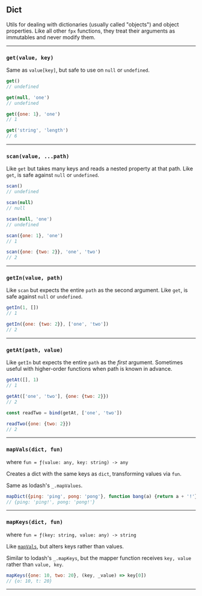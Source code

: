 ## Dict

Utils for dealing with dictionaries (usually called "objects") and object properties. Like all other `fpx` functions, they treat their arguments as immutables and never modify them.

---

### `get(value, key)`

Same as `value[key]`, but safe to use on `null` or `undefined`.

```js
get()
// undefined

get(null, 'one')
// undefined

get({one: 1}, 'one')
// 1

get('string', 'length')
// 6
```

---

### `scan(value, ...path)`

Like `get` but takes many keys and reads a nested property at that path. Like `get`, is safe against `null` or `undefined`.

```js
scan()
// undefined

scan(null)
// null

scan(null, 'one')
// undefined

scan({one: 1}, 'one')
// 1

scan({one: {two: 2}}, 'one', 'two')
// 2
```

---

### `getIn(value, path)`

Like `scan` but expects the entire `path` as the second argument. Like `get`, is safe against `null` or `undefined`.

```js
getIn(1, [])
// 1

getIn({one: {two: 2}}, ['one', 'two'])
// 2
```

---

### `getAt(path, value)`

Like `getIn` but expects the entire `path` as the _first_ argument. Sometimes useful with higher-order functions when path is known in advance.

```js
getAt([], 1)
// 1

getAt(['one', 'two'], {one: {two: 2}})
// 2

const readTwo = bind(getAt, ['one', 'two'])

readTwo({one: {two: 2}})
// 2
```

---

### `mapVals(dict, fun)`

where `fun = ƒ(value: any, key: string) -> any`

Creates a dict with the same keys as `dict`, transforming values via `fun`.

Same as lodash's `_.mapValues`.

```js
mapDict({ping: 'ping', pong: 'pong'}, function bang(a) {return a + '!'})
// {ping: 'ping!', pong: 'pong!'}
```

---

### `mapKeys(dict, fun)`

where `fun = ƒ(key: string, value: any) -> string`

Like [`mapVals`](#-mapvals-dict-fun-), but alters keys rather than values.

Similar to lodash's `_.mapKeys`, but the mapper function receives `key, value` rather than `value, key`.

```js
mapKeys({one: 10, two: 20}, (key, _value) => key[0])
// {o: 10, t: 20}
```

----
